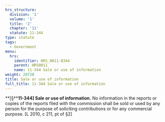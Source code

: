 ```yaml
---
hrs_structure:
  division: '1'
  volume: '1'
  title: '2'
  chapter: '11'
  statute: 11-344
type: statute
tags:
  - Government
menu:
  hrs:
    identifier: HRS_0011-0344
    parent: HRS0011
    name: 11-344 Sale or use of information
weight: 20720
title: Sale or use of information
full_title: 11-344 Sale or use of information
---
```

**[§****11-344] Sale or use of information.** No information in the reports or copies of the reports filed with the commission shall be sold or used by any person for the purpose of soliciting contributions or for any commercial purpose. [L 2010, c 211, pt of §2]